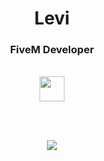 <div align="center">

  <h1>Levi</h1>
  <h3>FiveM Developer</h3>

  <br/>

  <img height="40" src="https://cdn.simpleicons.org/lua/ffffff" />

  <br/><br/>

  <a href="https://discord.gg/purpleapps">
    <img src="https://img.shields.io/badge/Discord-000000?style=flat&logo=discord&logoColor=ffffff" />
  </a>

</div>
